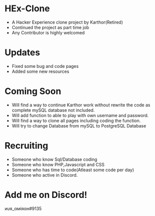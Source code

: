# HEx-Clone
- A Hacker Experience clone project by Karthor(Retired)
- Continued the project as part time job
- Any Contributor is highly welcomed

# Updates
- Fixed some bug and code pages
- Added some new resources

# Coming Soon
- Will find a way to continue Karthor work without rewrite the code as complete mySQL database not included.
- Will add function to able to play with own username and password.
- Will find a way to clone all pages including coding the function.
- Will try to change Database from mySQL to PostgreSQL Database

# Recruiting
- Someone who know Sql/Database coding
- Someone who know PHP,Javascript and CSS
- Someone who has time to code(Atleast some code per day)
- Someone who active in Discord.

# Add me on Discord!
иυя_αмiяαн#9135
